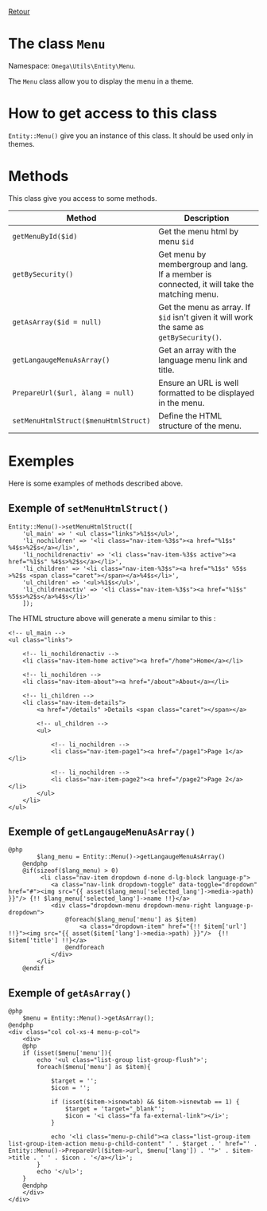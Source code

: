 [Retour](../../classes.md)

# The class `Menu`
Namespace: `Omega\Utils\Entity\Menu`.

The `Menu` class allow you to display the menu in a theme.

# How to get access to this class

`Entity::Menu()` give you an instance of this class. It should be used only in themes.

# Methods
This class give you access to some methods.

Method | Description
--- | ---
`getMenuById($id)` | Get the menu html by menu `$id`
`getBySecurity()` | Get menu by membergroup and lang. If a member is connected, it will take the matching menu.
`getAsArray($id = null)` | Get the menu as array. If `$id` isn't given it will work the same as `getBySecurity()`.
`getLangaugeMenuAsArray()` | Get an array with the language menu link and title.
`PrepareUrl($url, àlang = null)` | Ensure an URL is well formatted to be displayed in the menu.
`setMenuHtmlStruct($menuHtmlStruct)` | Define the HTML structure of the menu.

# Exemples

Here is some examples of methods described above.

## Exemple of `setMenuHtmlStruct()`
```
Entity::Menu()->setMenuHtmlStruct([
    'ul_main' => ' <ul class="links">%1$s</ul>',
    'li_nochildren' => '<li class="nav-item-%3$s"><a href="%1$s" %4$s>%2$s</a></li>',
    'li_nochildrenactiv' => '<li class="nav-item-%3$s active"><a href="%1$s" %4$s>%2$s</a></li>',
    'li_children' => '<li class="nav-item-%3$s"><a href="%1$s" %5$s >%2$s <span class="caret"></span></a>%4$s</li>',
    'ul_children' => '<ul>%1$s</ul>',
    'li_childrenactiv' => '<li class="nav-item-%3$s"><a href="%1$s" %5$s>%2$s</a>%4$s</li>'
    ]);
```

The HTML structure above will generate a menu similar to this :
```
<!-- ul_main -->
<ul class="links">

    <!-- li_nochildrenactiv -->
    <li class="nav-item-home active"><a href="/home">Home</a></li>
    
    <!-- li_nochildren -->
    <li class="nav-item-about"><a href="/about">About</a></li>
    
    <!-- li_children -->
    <li class="nav-item-details">
        <a href="/details" >Details <span class="caret"></span></a>
        
        <!-- ul_children -->
        <ul>
        
            <!-- li_nochildren -->
            <li class="nav-item-page1"><a href="/page1">Page 1</a></li>
        
            <!-- li_nochildren -->
            <li class="nav-item-page2"><a href="/page2">Page 2</a></li>
        </ul>
    </li>
</ul>
```

## Exemple of `getLangaugeMenuAsArray()`

```
@php
        $lang_menu = Entity::Menu()->getLangaugeMenuAsArray()
    @endphp
    @if(sizeof($lang_menu) > 0)
         <li class="nav-item dropdown d-none d-lg-block language-p">
            <a class="nav-link dropdown-toggle" data-toggle="dropdown" href="#"><img src="{{ asset($lang_menu['selected_lang']->media->path) }}"/> {!! $lang_menu['selected_lang']->name !!}</a>
            <div class="dropdown-menu dropdown-menu-right language-p-dropdown">
                @foreach($lang_menu['menu'] as $item)
                    <a class="dropdown-item" href="{!! $item['url'] !!}"><img src="{{ asset($item['lang']->media->path) }}"/>  {!! $item['title'] !!}</a>
                @endforeach
            </div>
        </li>
    @endif
```

## Exemple of `getAsArray()`

```
@php
    $menu = Entity::Menu()->getAsArray();
@endphp
<div class="col col-xs-4 menu-p-col">
    <div>
    @php
    if (isset($menu['menu']){
        echo '<ul class="list-group list-group-flush">';
        foreach($menu['menu'] as $item){

            $target = '';
            $icon = '';

            if (isset($item->isnewtab) && $item->isnewtab == 1) {
                $target = 'target="_blank"';
                $icon = '<i class="fa fa-external-link"></i>';
            }

            echo '<li class="menu-p-child"><a class="list-group-item list-group-item-action menu-p-child-content" ' . $target . ' href="' . Entity::Menu()->PrepareUrl($item->url, $menu['lang']) . '">' . $item->title . ' ' . $icon . '</a></li>';
        }
        echo '</ul>';
    }
    @endphp
    </div>
</div>
```
